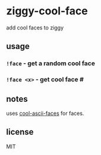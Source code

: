 ziggy-cool-face
===============

add cool faces to ziggy

## usage

### `!face` - get a random cool face
### `!face <x>` - get cool face \#<x>

## notes

uses [cool-ascii-faces](http://npm.im/cool-ascii-faces) for faces.

## license

MIT
